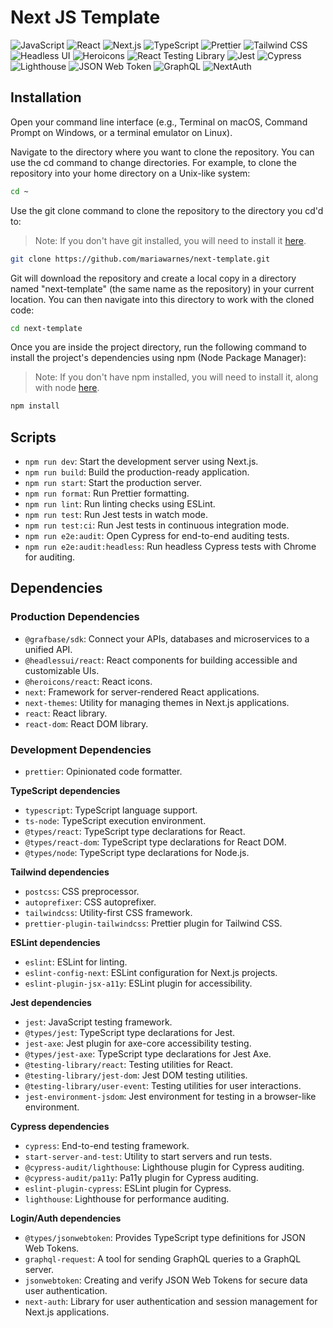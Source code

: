 >

# Next JS Template

![JavaScript](https://img.shields.io/badge/JavaScript-%23F7DF1E.svg?style=flat&logo=javascript&logoColor=black)
![React](https://img.shields.io/badge/React-%2361DAFB.svg?style=flat&logo=react&logoColor=black)
![Next.js](https://img.shields.io/badge/Next.js-%23000000.svg?style=flat&logo=next.js&logoColor=white)
![TypeScript](https://img.shields.io/badge/TypeScript-%23007ACC.svg?style=flat&logo=typescript&logoColor=white)
![Prettier](https://img.shields.io/badge/Prettier-%23F7B93E.svg?style=flat&logo=prettier&logoColor=white)
![Tailwind CSS](https://img.shields.io/badge/Tailwind%20CSS-%23006AFF.svg?style=flat&logo=tailwind-css&logoColor=white)
![Headless UI](https://img.shields.io/badge/Headless%20UI-%23111827.svg?style=flat)
![Heroicons](https://img.shields.io/badge/Heroicons-%238B5CF6.svg?style=flat&logo=heroicons&logoColor=white)
![React Testing Library](https://img.shields.io/badge/React%20Testing%20Library-%23E33332.svg?style=flat&logo=testing-library&logoColor=white)
![Jest](https://img.shields.io/badge/Jest-%23C21325.svg?style=flat&logo=jest&logoColor=white)
![Cypress](https://img.shields.io/badge/Cypress-%23E95E25.svg?style=flat&logo=cypress&logoColor=white)
![Lighthouse](https://img.shields.io/badge/Lighthouse-%23F47A20.svg?style=flat&logo=lighthouse&logoColor=white)
![JSON Web Token](https://img.shields.io/badge/JSON%20Web%20Token-%23376EE8.svg?style=flat&logo=json-web-tokens&logoColor=white)
![GraphQL](https://img.shields.io/badge/GraphQL-%23E434AA.svg?style=flat&logo=graphql&logoColor=white)
![NextAuth](https://img.shields.io/badge/NextAuth-%23E4E4E4.svg?style=flat&logo=next.js&logoColor=black)

## Installation
Open your command line interface (e.g., Terminal on macOS, Command Prompt on Windows, or a terminal emulator on Linux).

Navigate to the directory where you want to clone the repository. You can use the cd command to change directories. For example, to clone the repository into your home directory on a Unix-like system:
```sh
cd ~
```
Use the git clone command to clone the repository to the directory you cd'd to:
> Note: If you don't have git installed, you will need to install it [here](https://git-scm.com/).
```sh
git clone https://github.com/mariawarnes/next-template.git
```
Git will download the repository and create a local copy in a directory named "next-template" (the same name as the repository) in your current location. You can then navigate into this directory to work with the cloned code:
```sh
cd next-template
```
Once you are inside the project directory, run the following command to install the project's dependencies using npm (Node Package Manager):
> Note: If you don't have npm installed, you will need to install it, along with node [here](https://nodejs.org/en).
```sh
npm install
```

## Scripts

- `npm run dev`: Start the development server using Next.js.
- `npm run build`: Build the production-ready application.
- `npm run start`: Start the production server.
- `npm run format`: Run Prettier formatting.
- `npm run lint`: Run linting checks using ESLint.
- `npm run test`: Run Jest tests in watch mode.
- `npm run test:ci`: Run Jest tests in continuous integration mode.
- `npm run e2e:audit`: Open Cypress for end-to-end auditing tests.
- `npm run e2e:audit:headless`: Run headless Cypress tests with Chrome for auditing.

## Dependencies

### Production Dependencies

- `@grafbase/sdk`: Connect your APIs, databases and microservices to a unified API.
- `@headlessui/react`: React components for building accessible and customizable UIs.
- `@heroicons/react`: React icons.
- `next`: Framework for server-rendered React applications.
- `next-themes`: Utility for managing themes in Next.js applications.
- `react`: React library.
- `react-dom`: React DOM library.

### Development Dependencies

- `prettier`: Opinionated code formatter.

**TypeScript dependencies**

- `typescript`: TypeScript language support.
- `ts-node`: TypeScript execution environment.
- `@types/react`: TypeScript type declarations for React.
- `@types/react-dom`: TypeScript type declarations for React DOM.
- `@types/node`: TypeScript type declarations for Node.js.

**Tailwind dependencies**

- `postcss`: CSS preprocessor.
- `autoprefixer`: CSS autoprefixer.
- `tailwindcss`: Utility-first CSS framework.
- `prettier-plugin-tailwindcss`: Prettier plugin for Tailwind CSS.

**ESLint dependencies**

- `eslint`: ESLint for linting.
- `eslint-config-next`: ESLint configuration for Next.js projects.
- `eslint-plugin-jsx-a11y`: ESLint plugin for accessibility.

**Jest dependencies**

- `jest`: JavaScript testing framework.
- `@types/jest`: TypeScript type declarations for Jest.
- `jest-axe`: Jest plugin for axe-core accessibility testing.
- `@types/jest-axe`: TypeScript type declarations for Jest Axe.
- `@testing-library/react`: Testing utilities for React.
- `@testing-library/jest-dom`: Jest DOM testing utilities.
- `@testing-library/user-event`: Testing utilities for user interactions.
- `jest-environment-jsdom`: Jest environment for testing in a browser-like environment.

**Cypress dependencies**

- `cypress`: End-to-end testing framework.
- `start-server-and-test`: Utility to start servers and run tests.
- `@cypress-audit/lighthouse`: Lighthouse plugin for Cypress auditing.
- `@cypress-audit/pa11y`: Pa11y plugin for Cypress auditing.
- `eslint-plugin-cypress`: ESLint plugin for Cypress.
- `lighthouse`: Lighthouse for performance auditing.

**Login/Auth dependencies**

- `@types/jsonwebtoken`: Provides TypeScript type definitions for JSON Web Tokens.
- `graphql-request`: A tool for sending GraphQL queries to a GraphQL server.
- `jsonwebtoken`: Creating and verify JSON Web Tokens for secure data user authentication.
- `next-auth`: Library for user authentication and session management for Next.js applications.

